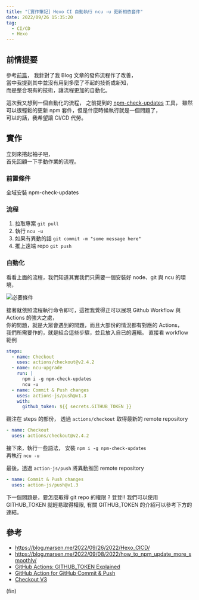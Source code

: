 ```yaml
---
title: "[實作筆記] Hexo CI 自動執行 ncu -u 更新相依套件"
date: 2022/09/26 15:35:20
tag:
  - CI/CD
  - Hexo
---
```


## 前情提要

參考[前篇](https://blog.marsen.me/2022/09/26/2022/Hexo_CICD/)，
我針對了我 Blog 文章的發佈流程作了改善，  
當中我提到其中並沒有用到多麼了不起的技術或新知，  
而是整合現有的技術，讓流程更加的自動化。

這次我又想到一個自動化的流程，
之前提到的 [npm-check-updates](https://blog.marsen.me/2022/09/08/2022/how_to_npm_update_more_smoothly/) 工具，
雖然可以很輕鬆的更新 npm 套件，但是什麼時候執行就是一個問題了，  
可以的話，我希望讓 CI/CD 代勞。

## 實作

立刻來捲起袖子吧，  
首先回顧一下手動作業的流程。

### 前置條件

全域安裝 npm-check-updates

### 流程

1. 拉取專案 `git pull`
2. 執行 `ncu -u`
3. 如果有異動的話 `git commit -m "some message here"`
4. 推上遠端 repo `git push`

### 自動化

看看上面的流程，我們知道其實我們只需要一個安裝好 node、git 與 ncu 的環境，

![必要條件](https://i.imgur.com/GAPHpsr.png)

接著就依照流程執行命令即可，這裡我覺得正可以展現 Github Workflow 與 Actions 的強大之處，  
你的問題，就是大眾會遇到的問題，而且大部份的情況都有對應的 Actions，  
我們所需要作的，就是組合這些步驟，並且放入自已的邏輯。
直接看 workflow 範例

```yaml
steps:
  - name: Checkout
    uses: actions/checkout@v2.4.2
  - name: ncu-upgrade
    run: |
      npm i -g npm-check-updates
      ncu -u
  - name: Commit & Push changes
    uses: actions-js/push@v1.3
    with:
      github_token: ${{ secrets.GITHUB_TOKEN }}
```

觀注在 steps 的部份，
透過 `actions/checkout` 取得最新的 remote repository

```yaml
- name: Checkout
  uses: actions/checkout@v2.4.2
```

接下來，執行一些語法，
安裝 `npm i -g npm-check-updates`  
再執行 `ncu -u`

最後，透過 `action-js/push` 將異動推回 remote repository

```yaml
- name: Commit & Push changes
  uses: action-js/push@v1.3
```

下一個問題是，要怎麼取得 git repo 的權限 ?
登登!! 我們可以使用 GITHUB_TOKEN 就輕易取得權限,
有關 GITHUB_TOKEN 的介紹可以參考下方的連結。

## 參考

- <https://blog.marsen.me/2022/09/26/2022/Hexo_CICD/>
- <https://blog.marsen.me/2022/09/08/2022/how_to_npm_update_more_smoothly/>
- [GitHub Actions: GITHUB_TOKEN Explained](https://www.youtube.com/watch?v=jEK07KPEjnY)
- [GitHub Action for GitHub Commit & Push](https://github.com/marketplace/actions/github-commit-push)
- [Checkout V3](https://github.com/marketplace/actions/checkout)

(fin)
